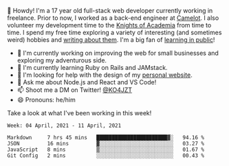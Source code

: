 👋 Howdy! I'm a 17 year old full-stack web developer currently working in freelance. Prior to now, I worked as a back-end engineer at [Camelot](https://camelot.fm). I also volunteer my development time to the [Knights of Academia](https://knightsofacademia.org) from time to time. I spend my free time exploring a variety of interesting (and sometimes weird) hobbies and [writing about them](https://ko4jzt.tech). I'm a big fan of [learning in public](https://github.com/ko4jzt/digital-garden)!

* 🔭 I'm currently working on improving the web for small businesses and exploring my adventurous side.
* 🌱 I'm currently learning Ruby on Rails and JAMstack.
* 🤔 I'm looking for help with the design of my [personal website](https://ko4jzt.tech).
* 💬 Ask me about Node.js and React and VS Code!
* 📫 Shoot me a DM on Twitter! [@KO4JZT](https://twitter.com/ko4jzt)
* 😄 Pronouns: he/him

Take a look at what I've been working in this week!

<!--START_SECTION:waka-->
```text
Week: 04 April, 2021 - 11 April, 2021

Markdown     7 hrs 45 mins   ███████████████████████▓░   94.16 % 
JSON         16 mins         ▓░░░░░░░░░░░░░░░░░░░░░░░░   03.27 % 
JavaScript   8 mins          ▒░░░░░░░░░░░░░░░░░░░░░░░░   01.67 % 
Git Config   2 mins          ░░░░░░░░░░░░░░░░░░░░░░░░░   00.43 % 
```
<!--END_SECTION:waka-->
